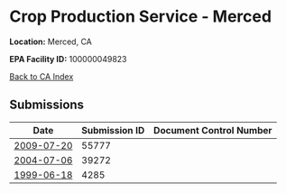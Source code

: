 # Crop Production Service - Merced

**Location:** Merced, CA

**EPA Facility ID:** 100000049823

[Back to CA Index](../../index.md)

## Submissions

| Date | Submission ID | Document Control Number |
|------|--------------|-------------------------|
| [2009-07-20](submissions/55777.md) | 55777 |  |
| [2004-07-06](submissions/39272.md) | 39272 |  |
| [1999-06-18](submissions/4285.md) | 4285 |  |
